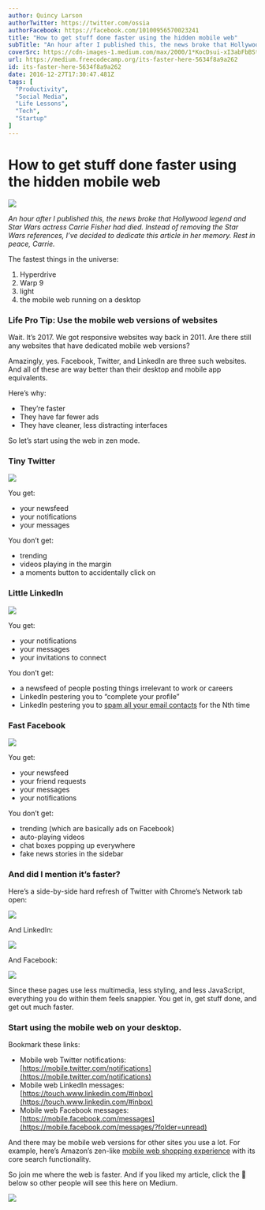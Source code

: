 ```yaml
---
author: Quincy Larson
authorTwitter: https://twitter.com/ossia
authorFacebook: https://facebook.com/10100956570023241
title: "How to get stuff done faster using the hidden mobile web"
subTitle: "An hour after I published this, the news broke that Hollywood legend and Star Wars actress Carrie Fisher had died. Instead of removing th..."
coverSrc: https://cdn-images-1.medium.com/max/2000/1*KocDsui-xI3abFbBStiJhQ.png
url: https://medium.freecodecamp.org/its-faster-here-5634f8a9a262
id: its-faster-here-5634f8a9a262
date: 2016-12-27T17:30:47.481Z
tags: [
  "Productivity",
  "Social Media",
  "Life Lessons",
  "Tech",
  "Startup"
]
---
```

# How to get stuff done faster using the hidden mobile web







![](https://cdn-images-1.medium.com/max/2000/1*KocDsui-xI3abFbBStiJhQ.png)







_An hour after I published this, the news broke that Hollywood legend and Star Wars actress Carrie Fisher had died. Instead of removing the Star Wars references, I’ve decided to dedicate this article in her memory. Rest in peace, Carrie._

The fastest things in the universe:

1.  Hyperdrive
2.  Warp 9
3.  light
4.  the mobile web running on a desktop

### Life Pro Tip: Use the mobile web versions of websites

Wait. It’s 2017\. We got responsive websites way back in 2011\. Are there still any websites that have dedicated mobile web versions?

Amazingly, yes. Facebook, Twitter, and LinkedIn are three such websites. And all of these are way better than their desktop and mobile app equivalents.

Here’s why:

*   They’re faster
*   They have far fewer ads
*   They have cleaner, less distracting interfaces

So let’s start using the web in zen mode.

### Tiny Twitter



![](https://cdn-images-1.medium.com/max/1600/1*iSQFU-CEAhJw1hOfaVRk-Q.png)



You get:

*   your newsfeed
*   your notifications
*   your messages

You don’t get:

*   trending
*   videos playing in the margin
*   a moments button to accidentally click on

### Little LinkedIn



![](https://cdn-images-1.medium.com/max/1600/1*rP1wQT3be9CU4X_CLf34RQ.png)



You get:

*   your notifications
*   your messages
*   your invitations to connect

You don’t get:

*   a newsfeed of people posting things irrelevant to work or careers
*   LinkedIn pestering you to “complete your profile”
*   LinkedIn pestering you to [spam all your email contacts](http://fortune.com/2015/10/05/linkedin-class-action/) for the Nth time

### Fast Facebook



![](https://cdn-images-1.medium.com/max/1600/1*SKM0cyRw3deALrGSGKhBkw.png)



You get:

*   your newsfeed
*   your friend requests
*   your messages
*   your notifications

You don’t get:

*   trending (which are basically ads on Facebook)
*   auto-playing videos
*   chat boxes popping up everywhere
*   fake news stories in the sidebar

### And did I mention it’s faster?

Here’s a side-by-side hard refresh of Twitter with Chrome’s Network tab open:







![](https://cdn-images-1.medium.com/max/2000/1*baIKfsbm6g1ajvSPRjTupA.png)







And LinkedIn:







![](https://cdn-images-1.medium.com/max/2000/1*dVWoo7X1xrMVVyrqOy0Ojw.png)







And Facebook:







![](https://cdn-images-1.medium.com/max/2000/1*maUd5ZXFvtgqztFzavJV3w.png)







Since these pages use less multimedia, less styling, and less JavaScript, everything you do within them feels snappier. You get in, get stuff done, and get out much faster.

### Start using the mobile web on your desktop.

Bookmark these links:

*   Mobile web Twitter notifications: [https://mobile.twitter.com/notifications](https://mobile.twitter.com/notifications)
*   Mobile web LinkedIn messages: [https://touch.www.linkedin.com/#inbox](https://touch.www.linkedin.com/#inbox)
*   Mobile web Facebook messages: [https://mobile.facebook.com/messages](https://mobile.facebook.com/messages/?folder=unread)

And there may be mobile web versions for other sites you use a lot. For example, here’s Amazon’s zen-like [mobile web shopping experience](https://www.amazon.com/gp/aw) with its core search functionality.

So join me where the web is faster. And if you liked my article, click the 💚 below so other people will see this here on Medium.



![](https://cdn-images-1.medium.com/max/1600/1*31StU5CNIHk8VDkSHWO6nA.gif)










